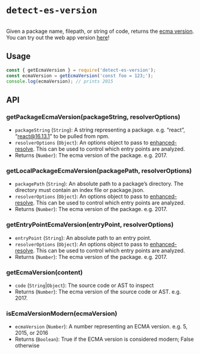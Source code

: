 # `detect-es-version`

<p align="center">
  <img src="https://raw.githubusercontent.com/GoogleChromeLabs/detect-es-version/master/demo.gif" alt="">
</p>

Given a package name, filepath, or string of code, returns the [ecma version](https://developer.mozilla.org/en-US/docs/Glossary/ECMAScript). You can try out the web app version [here](http://detect-es-version.glitch.me/)!

## Usage
```javascript
const { getEcmaVersion } = require('detect-es-version');
const ecmaVersion = getEcmaVersion('const foo = 123;');
console.log(ecmaVersion); // prints 2015
```

## API
### getPackageEcmaVersion(packageString, resolverOptions)
- `packageString` (`String`): A string representing a package. e.g. “react”, “react@16.13.1” to be pulled from npm.
- `resolverOptions` (`Object`): An options object to pass to [enhanced-resolve](https://github.com/webpack/enhanced-resolve#resolver-options). This can be used to control which entry points are analyzed.
- Returns (`Number`): The ecma version of the package. e.g. 2017.

### getLocalPackageEcmaVersion(packagePath, resolverOptions)
- `packagePath` (`String`): An absolute path to a package’s directory. The directory must contain an index file or package.json.
- `resolverOptions` (`Object`): An options object to pass to [enhanced-resolve](https://github.com/webpack/enhanced-resolve#resolver-options). This can be used to control which entry points are analyzed.
- Returns (`Number`): The ecma version of the package. e.g. 2017.
### getEntryPointEcmaVersion(entryPoint, resolverOptions)
- `entryPoint` (`String`): An absolute path to an entry point.
- `resolverOptions` (`Object`): An options object to pass to [enhanced-resolve](https://github.com/webpack/enhanced-resolve#resolver-options). This can be used to control which entry points are analyzed.
- Returns (`Number`): The ecma version of the package. e.g. 2017.
### getEcmaVersion(content)
- `code` (`String`|`Object`): The source code or AST to inspect
- Returns (`Number`): The ecma version of the source code or AST. e.g. 2017.
### isEcmaVersionModern(ecmaVersion)
- `ecmaVersion` (`Number`): A number representing an ECMA version. e.g.  5, 2015, or 2016
- Returns (`Boolean`): True if the ECMA version is considered modern; False otherwise
